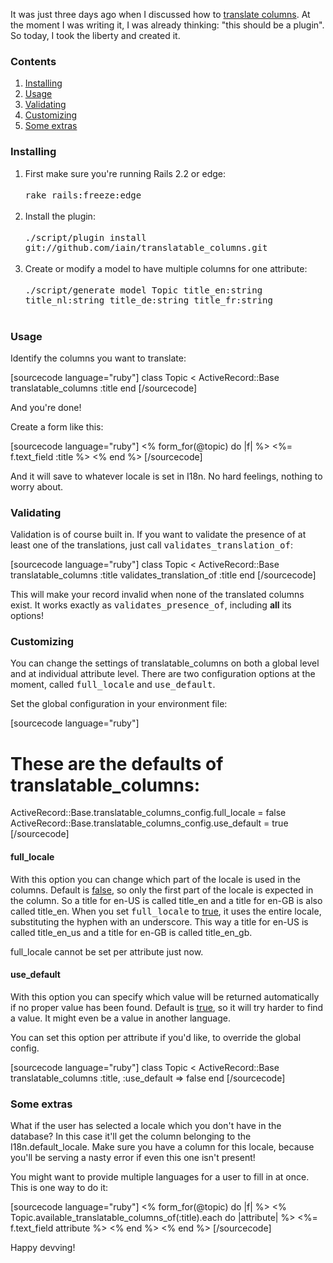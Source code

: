 It was just three days ago when I discussed how to <a href="http://iain.nl/2008/09/translating-columns/">translate columns</a>. At the moment I was writing it, I was already thinking: "this should be a plugin". So today, I took the liberty and created it.

<h3>Contents</h3>

<ol>
  <li><a href="http://iain.nl/2008/09/plugin-translatable_columnsplugin-translatable_columns/#installing">Installing</a></li>
  <li><a href="http://iain.nl/2008/09/plugin-translatable_columnsplugin-translatable_columns/#usage">Usage</a></li>
  <li><a href="http://iain.nl/2008/09/plugin-translatable_columnsplugin-translatable_columns/#validating">Validating</a></li>
  <li><a href="http://iain.nl/2008/09/plugin-translatable_columnsplugin-translatable_columns/#customizing">Customizing</a></li>
  <li><a href="http://iain.nl/2008/09/plugin-translatable_columnsplugin-translatable_columns/#extras">Some extras</a></li>
</ol>

<!--more-->

<h3 id="installing">Installing</h3>

<ol>
  <li>First make sure you're running Rails 2.2 or edge:<br />&nbsp;<br />
<tt>rake rails:freeze:edge</tt><br />&nbsp;</li>
  <li>Install the plugin: <br />&nbsp;<br />
<tt>./script/plugin install git://github.com/iain/translatable_columns.git</tt><br />&nbsp;</li>
  <li>Create or modify a model to have multiple columns for one attribute: <br />&nbsp;<br />
<tt>./script/generate model Topic title_en:string title_nl:string title_de:string title_fr:string</tt><br />&nbsp;</li>
</ol>

<h3 id="usage">Usage</h3>

Identify the columns you want to translate:

[sourcecode language="ruby"]
class Topic < ActiveRecord::Base
  translatable_columns :title
end
[/sourcecode]

And you're done!

Create a form like this:

[sourcecode language="ruby"]
<% form_for(@topic) do |f| %>
  <%= f.text_field :title %>
<% end %>
[/sourcecode]

And it will save to whatever locale is set in I18n. No hard feelings, nothing to worry about.

<h3 id="validating">Validating</h3>

Validation is of course built in. If you want to validate the presence of at least one of the translations, just call <tt>validates_translation_of</tt>:

[sourcecode language="ruby"]
class Topic < ActiveRecord::Base
  translatable_columns :title
  validates_translation_of :title
end
[/sourcecode]

This will make your record invalid when none of the translated columns exist. It works exactly as <tt>validates_presence_of</tt>, including <strong>all</strong> its options!

<h3 id="customizing">Customizing</h3>

You can change the settings of translatable_columns on both a global level and at individual attribute level. There are two configuration options at the moment, called <tt>full_locale</tt> and <tt>use_default</tt>.

Set the global configuration in your environment file:

[sourcecode language="ruby"]
# These are the defaults of translatable_columns:
ActiveRecord::Base.translatable_columns_config.full_locale = false
ActiveRecord::Base.translatable_columns_config.use_default = true
[/sourcecode]

<h4>full_locale</h4>

With this option you can change which part of the locale is used in the columns. Default is <u>false</u>, so only the first part of the locale is expected in the column. So a title for en-US is called title_en and a title for en-GB is also called title_en. When you set <tt>full_locale</tt> to <u>true</u>, it uses the entire locale, substituting the hyphen with an underscore. This way a title for en-US is called title_en_us and a title for en-GB is called title_en_gb.

full_locale cannot be set per attribute just now.

<h4>use_default</h4>

With this option you can specify which value will be returned automatically if no proper value has been found. Default is <u>true</u>, so it will try harder to find a value. It might even be a value in another language.

You can set this option per attribute if you'd like, to override the global config.

[sourcecode language="ruby"]
class Topic < ActiveRecord::Base
  translatable_columns :title, :use_default => false
end
[/sourcecode]

<h3 id="extras">Some extras</h3>

What if the user has selected a locale which you don't have in the database? In this case it'll get the column belonging to the I18n.default_locale. Make sure you have a column for this locale, because you'll be serving a nasty error if even this one isn't present!

You might want to provide multiple languages for a user to fill in at once. This is one way to do it:

[sourcecode language="ruby"]
<% form_for(@topic) do |f| %>
  <% Topic.available_translatable_columns_of(:title).each do |attribute| %>
    <%= f.text_field attribute %>
  <% end %>
<% end %>
[/sourcecode]

Happy devving!